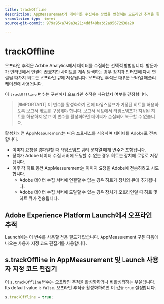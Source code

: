 ```yaml
---
title: trackOffline
description: AppMeasurement가 데이터를 수집하는 방법을 변경하는 오프라인 추적을 활성화하거나 비활성화합니다.
translation-type: tm+mt
source-git-commit: 979a95ca749a3e21c4ddf48ba2d2a95672938a20

---
```



# trackOffline

오프라인 추적은 Adobe Analytics에서 데이터를 수집하는 선택적 방법입니다. 방문자가 인터넷에서 연결이 끊겼지만 사이트를 계속 탐색하는 경우 장치가 인터넷에 다시 연결될 때까지 히트는 오프라인 큐에 저장됩니다. 오프라인 추적은 대부분 모바일 애플리케이션에 사용됩니다.

이 `trackOffline` 변수는 구현에서 오프라인 추적을 사용할지 여부를 결정합니다.

> [!IMPORTANT] 이 변수를 활성화하기 전에 타임스탬프가 지정된 히트를 허용하도록 보고서 세트를 구성해야 합니다. 보고서 세트에서 타임스탬프가 지정된 히트를 허용하지 않고 이 변수를 활성화하면 데이터가 손실되어 복구할 수 없습니다.

활성화되면 AppMeasurement는 다음 프로세스를 사용하여 데이터를 Adobe로 전송합니다.

* 이미지 요청을 컴파일할 때 타임스탬프 쿼리 문자열 매개 변수가 포함됩니다.
* 장치가 Adobe 데이터 수집 서버에 도달할 수 없는 경우 히트는 장치에 로컬로 저장됩니다.
* 이후 각 히트 동안 AppMeasurement는 이미지 요청을 Adobe에 전송하려고 시도합니다.
   * Adobe 데이터 수집 서버에 연결할 수 없는 경우 히트가 장치의 큐에 추가됩니다.
   * Adobe 데이터 수집 서버에 도달할 수 있는 경우 장치가 오프라인일 때 히트 및 히트 큐가 전송됩니다.

## Adobe Experience Platform Launch에서 오프라인 추적

Launch에는 이 변수를 사용할 전용 필드가 없습니다. AppMeasurement 구문 다음에 나오는 사용자 지정 코드 편집기를 사용합니다.

## s.trackOffline in AppMeasurement 및 Launch 사용자 지정 코드 편집기

이 `s.trackOffline` 변수는 오프라인 추적을 활성화하거나 비활성화하는 부울입니다. Its default value is `false`. 오프라인 추적을 활성화하려면 이 값을 `true` 설정합니다.

```js
s.trackOffline = true;
```
